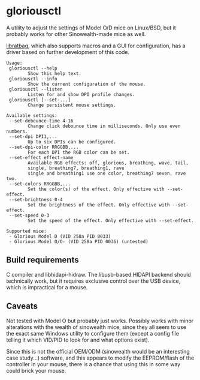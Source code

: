 gloriousctl
===========

A utility to adjust the settings of Model O/D mice on Linux/BSD, but it probably
works for other Sinowealth-made mice as well.

[libratbag](https://github.com/libratbag), which also supports macros and a GUI
for configuration, has a driver based on further development of this code.

    Usage:
     gloriousctl --help
            Show this help text.
     gloriousctl --info
            Show the current configuration of the mouse.
     gloriousctl --listen
            Listen for and show DPI profile changes.
     gloriousctl [--set-...]
            Change persistent mouse settings.

    Available settings:
     --set-debounce-time 4-16
            Change click debounce time in milliseconds. Only use even numbers.
     --set-dpi DPI1,...
            Up to six DPIs can be configured.
     --set-dpi-color RRGGBB,...
            For each DPI the RGB color can be set.
     --set-effect effect-name
            Available RGB effects: off, glorious, breathing, wave, tail,
            single, breathing7, breathing1, rave
            single and breathing1 use one color, breathing7 seven, rave two.
     --set-colors RRGGBB,...
            Set the color(s) of the effect. Only effective with --set-effect.
     --set-brightness 0-4
            Set the brightness of the effect. Only effective with --set-effect.
     --set-speed 0-3
            Set the speed of the effect. Only effective with --set-effect.

    Supported mice:
     - Glorious Model D (VID 258a PID 0033)
     - Glorious Model O/O- (VID 258a PID 0036) (untested)

Build requirements
------------------

C compiler and libhidapi-hidraw. The libusb-based HIDAPI backend
should technically work, but it requires exclusive control over the
USB device, which is impractical for a mouse.

Caveats
-------

Not tested with Model O but probably just works. Possibly works with
minor alterations with the wealth of sinowealth mice, since they all
seem to use the exact same Windows utility to configure them (except a
config file telling it which VID/PID to look for and what options
exist).

Since this is not the official OEM/ODM (sinowealth would be an
interesting case study...) software, and this appears to modify the
EEPROM/flash of the controller in your mouse, there is a chance that
using this in some way could brick your mouse.
